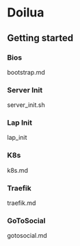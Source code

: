 # Doilua

## Getting started

### Bios
bootstrap.md

### Server Init
server_init.sh

### Lap Init
lap_init

### K8s
k8s.md

### Traefik
traefik.md

### GoToSocial
gotosocial.md

